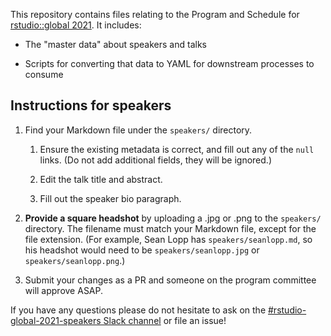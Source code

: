 This repository contains files relating to the Program and Schedule for [rstudio::global 2021](https://rstudio.com/conference/). It includes:

-   The "master data" about speakers and talks

-   Scripts for converting that data to YAML for downstream processes to consume

## Instructions for speakers

1.  Find your Markdown file under the `speakers/` directory.

    1.  Ensure the existing metadata is correct, and fill out any of the `null` links. (Do not add additional fields, they will be ignored.)

    2.  Edit the talk title and abstract.

    3.  Fill out the speaker bio paragraph.

2.  **Provide a square headshot** by uploading a .jpg or .png to the `speakers/` directory. The filename must match your Markdown file, except for the file extension. (For example, Sean Lopp has `speakers/seanlopp.md`, so his headshot would need to be `speakers/seanlopp.jpg` or `speakers/seanlopp.png`.)

3.  Submit your changes as a PR and someone on the program committee will approve ASAP.

If you have any questions please do not hesitate to ask on the [\#rstudio-global-2021-speakers Slack channel](https://rstudio.slack.com/archives/C01CWSPESJD) or file an issue!
